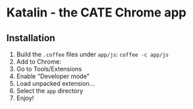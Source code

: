 # Katalin - the CATE Chrome app

## Installation
1. Build the `.coffee` files under `app/js`: `coffee -c app/js`
2. Add to Chrome:
  1. Go to Tools/Extensions
  2. Enable "Developer mode"
  3. Load unpacked extension...
  4. Select the `app` directory
3. Enjoy!
